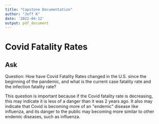 ```yaml
---
title: "Capstone Documentation"
author: "Jeff K"
date: '2022-04-12'
output: pdf_document
---  
```


# Covid Fatality Rates  

## Ask
Question: How have Covid Fatality Rates changed in the U.S. since the beginning of the pandemic, and what is the current case fatality rate and the infection fatality rate?

This question is important because if the Covid fatality rate is decreasing, this may indicate it is less of a danger than it was 2 years ago.  It also may indicate that Covid is becoming more of an "endemic" disease like influenza, and its danger to the public may becoming more similar to other endemic diseases, such as influenza.
